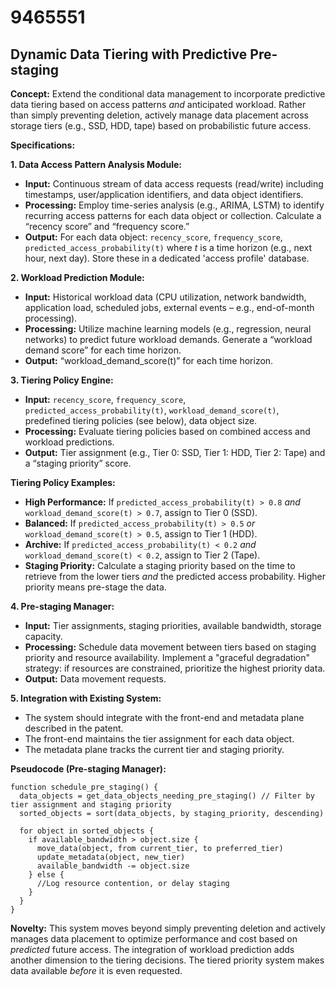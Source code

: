 # 9465551

## Dynamic Data Tiering with Predictive Pre-staging

**Concept:** Extend the conditional data management to incorporate predictive data tiering based on access patterns *and* anticipated workload. Rather than simply preventing deletion, actively manage data placement across storage tiers (e.g., SSD, HDD, tape) based on probabilistic future access.

**Specifications:**

**1. Data Access Pattern Analysis Module:**

*   **Input:** Continuous stream of data access requests (read/write) including timestamps, user/application identifiers, and data object identifiers.
*   **Processing:** Employ time-series analysis (e.g., ARIMA, LSTM) to identify recurring access patterns for each data object or collection. Calculate a “recency score” and “frequency score.”
*   **Output:**  For each data object: `recency_score`, `frequency_score`, `predicted_access_probability(t)` where *t* is a time horizon (e.g., next hour, next day).  Store these in a dedicated 'access profile' database.

**2. Workload Prediction Module:**

*   **Input:** Historical workload data (CPU utilization, network bandwidth, application load, scheduled jobs, external events – e.g., end-of-month processing).
*   **Processing:** Utilize machine learning models (e.g., regression, neural networks) to predict future workload demands.  Generate a “workload demand score” for each time horizon.
*   **Output:**  “workload_demand_score(t)” for each time horizon.

**3. Tiering Policy Engine:**

*   **Input:** `recency_score`, `frequency_score`, `predicted_access_probability(t)`, `workload_demand_score(t)`, predefined tiering policies (see below), data object size.
*   **Processing:**  Evaluate tiering policies based on combined access and workload predictions.
*   **Output:** Tier assignment (e.g., Tier 0: SSD, Tier 1: HDD, Tier 2: Tape) and a “staging priority” score.

**Tiering Policy Examples:**

*   **High Performance:**  If `predicted_access_probability(t) > 0.8` *and* `workload_demand_score(t) > 0.7`, assign to Tier 0 (SSD).
*   **Balanced:** If `predicted_access_probability(t) > 0.5` *or* `workload_demand_score(t) > 0.5`, assign to Tier 1 (HDD).
*   **Archive:**  If `predicted_access_probability(t) < 0.2` *and* `workload_demand_score(t) < 0.2`, assign to Tier 2 (Tape).
*   **Staging Priority:**  Calculate a staging priority based on the time to retrieve from the lower tiers *and* the predicted access probability. Higher priority means pre-stage the data.

**4. Pre-staging Manager:**

*   **Input:** Tier assignments, staging priorities, available bandwidth, storage capacity.
*   **Processing:** Schedule data movement between tiers based on staging priority and resource availability.  Implement a "graceful degradation" strategy: if resources are constrained, prioritize the highest priority data.
*   **Output:** Data movement requests.

**5. Integration with Existing System:**

*   The system should integrate with the front-end and metadata plane described in the patent.
*   The front-end maintains the tier assignment for each data object.
*   The metadata plane tracks the current tier and staging priority.

**Pseudocode (Pre-staging Manager):**

```
function schedule_pre_staging() {
  data_objects = get_data_objects_needing_pre_staging() // Filter by tier assignment and staging priority
  sorted_objects = sort(data_objects, by staging_priority, descending)

  for object in sorted_objects {
    if available_bandwidth > object.size {
      move_data(object, from current_tier, to preferred_tier)
      update_metadata(object, new_tier)
      available_bandwidth -= object.size
    } else {
      //Log resource contention, or delay staging
    }
  }
}
```

**Novelty:** This system moves beyond simply preventing deletion and actively manages data placement to optimize performance and cost based on *predicted* future access.  The integration of workload prediction adds another dimension to the tiering decisions. The tiered priority system makes data available *before* it is even requested.
